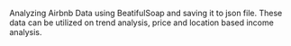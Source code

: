 Analyzing Airbnb Data using BeatifulSoap and saving it to json file. These data can be utilized on trend analysis, price and location based income analysis.
